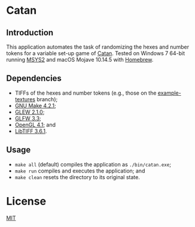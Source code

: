 # Catan

## Introduction

This application automates the task of randomizing the hexes and number tokens
for a variable set-up game of [Catan](https://www.catan.com/game/catan). Tested
on Windows 7 64-bit running [MSYS2](https://www.msys2.org/) and macOS Mojave
10.14.5 with [Homebrew](https://brew.sh/).

## Dependencies

- TIFFs of the hexes and number tokens (e.g., those on the
[example-textures](https://github.com/samueldolha/catan/tree/example-textures)
branch);
- [GNU Make 4.2.1](https://www.gnu.org/software/make/);
- [GLEW 2.1.0](http://glew.sourceforge.net/);
- [GLFW 3.3](https://www.glfw.org/);
- [OpenGL 4.1](https://www.opengl.org/); and
- [LibTIFF 3.6.1](http://www.libtiff.org/).

## Usage

- `make all` (default) compiles the application as `./bin/catan.exe`;
- `make run` compiles and executes the application; and
- `make clean` resets the directory to its original state.

# License

[MIT](./LICENSE)
